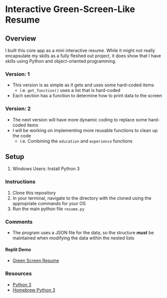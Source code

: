 # Interactive Green-Screen-Like Resume

## Overview

I built this core app as a mini interactive resume. While it might not really encapsulate my skills as a fully fleshed out project, it does show that I have skills using Python and object-oriented programming.

### Version: 1

- This version is as simple as it gets and uses some hard-coded items
  - i.e. `get_function()` uses a list that is hard-coded
- Each section has a function to determine how to print data to the screen

### Version: 2

- The next version will have more dynamic coding to replace some hard-coded items
- I will be working on implementing more reusable functions to clean up the code
  - i.e. Combining the `education` and `experience` functions

## Setup

1. Windows Users: Install Python 3

### Instructions

1. Clone this repository
2. In your terminal, navigate to the directory with the cloned using the appropriate commands for your OS
3. Run the main python file `resume.py`

### Comments

- The program uses a JSON file for the data, so the structure ***must*** be maintained when modifying the data within the nested lists

#### Replit Demo

- [Green Screen Resume](https://github.com/EoghyUnscripted/Green-Screen-Resume#readme)

### Resources

- [Python 3](https://www.python.org/downloads/)
- [Homebrew Python 3](https://docs.brew.sh/Homebrew-and-Python)
